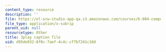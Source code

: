 ```yaml
---
content_type: resource
description: ''
file: https://ol-ocw-studio-app-qa.s3.amazonaws.com/courses/6-004-computation-structures-spring-2017/d95de9328f0c7aef4c4ccf7b7241c18d_luHnuoDkAtU.srt
file_type: application/x-subrip
parent_uid: null
resourcetype: Other
title: 3play caption file
uid: d95de932-8f0c-7aef-4c4c-cf7b7241c18d
---
```

